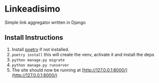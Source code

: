 Linkeadisimo
==============
Simple link aggregator written in Django

## Install Instructions
1. Install [poetry](https://python-poetry.org/) if not installed.
2. `poetry install` this will create the venv, activate it and install the deps
3. `python manage.py migrate`
4. `python manage.py runserver`
5. The site should now be running at [http://127.0.0.1:8000/](http://127.0.0.1:8000/)
